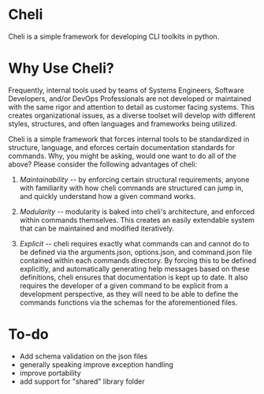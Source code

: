 # Cheli

Cheli is a simple framework for developing CLI toolkits in python. 

# Why Use Cheli?

Frequently, internal tools used by teams of Systems Engineers, Software Developers, and/or DevOps Professionals are not developed or maintained with the same rigor and attention to detail as customer facing systems. This creates organizational issues, as a diverse toolset will develop with different styles, structures, and often languages and frameworks being utilized. 

Cheli is a simple framework that forces internal tools to be standardized in structure, language, and eforces certain documentation standards for commands. Why, you might be asking, would one want to do all of the above? Please consider the following advantages of cheli:

1) *Maintainability* -- by enforcing certain structural requirements, anyone with familiarity with how cheli commands are structured can jump in, and quickly understand how a given command works.

2) *Modularity* -- modularity is baked into cheli's architecture, and enforced within commands themselves. This creates an easily extendable system that can be maintained and modified iteratively. 

3) *Explicit* -- cheli requires exactly what commands can and cannot do to be defined via the arguments.json, options.json, and command.json file contained within each commands directory. By forcing this to be defined explicitly, and automatically generating help messages based on these definitions, cheli ensures that documentation is kept up to date. It also requires the developer of a given command to be explicit from a development perspective, as they will need to be able to define the commands functions via the schemas for the aforementioned files. 


# To-do
* Add schema validation on the json files
* generally speaking improve exception handling
* improve portability
* add support for "shared" library folder
